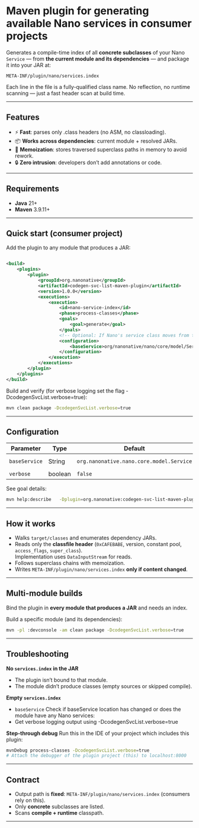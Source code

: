 # Maven plugin for generating available Nano services in consumer projects

Generates a compile-time index of all **concrete subclasses** of your Nano `Service` — from **the current module and its
dependencies** — and package it into your JAR at:

```
META-INF/plugin/nano/services.index
```

Each line in the file is a fully-qualified class name. No reflection, no runtime scanning — just a fast header scan at
build time.

---

## Features

- ⚡  **Fast**: parses only .class headers (no ASM, no classloading).
- 📦 **Works across dependencies**: current module + resolved JARs.
- 🧹 **Memoization**: stores traversed superclass paths in memory to avoid rework.
- 🔒 **Zero intrusion**: developers don’t add annotations or code.

---

## Requirements

- **Java** 21+
- **Maven** 3.9.11+

---

## Quick start (consumer project)

Add the plugin to any module that produces a JAR:

```xml

<build>
    <plugins>
        <plugin>
            <groupId>org.nanonative</groupId>
            <artifactId>codegen-svc-list-maven-plugin</artifactId>
            <version>1.0.0</version>
            <executions>
                <execution>
                    <id>nano-service-index</id>
                    <phase>process-classes</phase>
                    <goals>
                        <goal>generate</goal>
                    </goals>
                    <!-- Optional: If Nano's service class moves from the default add the below config to point to the new location -->
                    <configuration>
                        <baseService>org/nanonative/nano/core/model/Service</baseService>
                    </configuration>
                </execution>
            </executions>
        </plugin>
    </plugins>
</build>
```

Build and verify (for verbose logging set the flag -DcodegenSvcList.verbose=true):

```bash
mvn clean package -DcodegenSvcList.verbose=true
```

---

## Configuration

| Parameter     | Type    | Default                                  | How to set                                              |
|---------------|---------|------------------------------------------|---------------------------------------------------------|
| `baseService` | String  | `org.nanonative.nano.core.model.Service` | `<configuration>` or `-DcodegenSvcList.baseService=...` |
| `verbose`     | boolean | `false`                                  | `-DcodegenSvcList.verbose=true`                         |

See goal details:

```bash
mvn help:describe   -Dplugin=org.nanonative:codegen-svc-list-maven-plugin:1.0.0   -Dgoal=generate -Ddetail
```

---

## How it works

- Walks `target/classes` and enumerates dependency JARs.
- Reads only the **classfile header** (`0xCAFEBABE`, version, constant pool, `access_flags`, `super_class`).  
  Implementation uses `DataInputStream` for reads.
- Follows superclass chains with memoization.
- Writes `META-INF/plugin/nano/services.index` **only if content changed**.

---

## Multi-module builds

Bind the plugin in **every module that produces a JAR** and needs an index.

Build a specific module (and its dependencies):

```bash
mvn -pl :devconsole -am clean package -DcodegenSvcList.verbose=true
```

---

## Troubleshooting

**No `services.index` in the JAR**

- The plugin isn’t bound to that module.
- The module didn’t produce classes (empty sources or skipped compile).

**Empty `services.index`**

- `baseService` Check if baseService location has changed or does the module have any Nano services:
- Get verbose logging output using -DcodegenSvcList.verbose=true

**Step-through debug**
Run this in the IDE of your project which includes this plugin:

```bash
mvnDebug process-classes -DcodegenSvcList.verbose=true
# Attach the debugger of the plugin project (this) to localhost:8000
```

---

## Contract

- Output path is **fixed**: `META-INF/plugin/nano/services.index` (consumers rely on this).
- Only **concrete** subclasses are listed.
- Scans **compile + runtime** classpath.

---

